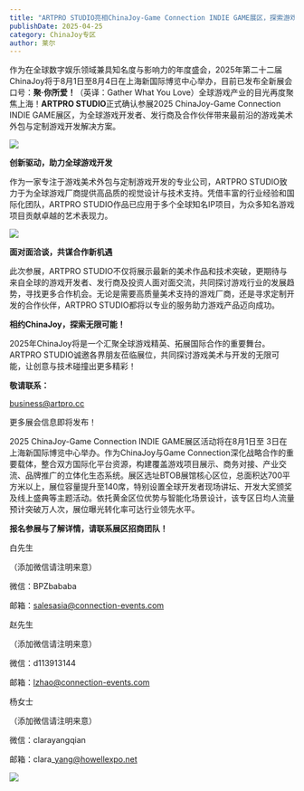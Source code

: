 ```yaml
---
title: "ARTPRO STUDIO亮相ChinaJoy-Game Connection INDIE GAME展区，探索游戏美术新未来！"
publishDate: 2025-04-25
category: ChinaJoy专区
author: 莱尔
---
```


作为在全球数字娱乐领域兼具知名度与影响力的年度盛会，2025年第二十二届ChinaJoy将于8月1日至8月4日在上海新国际博览中心举办，目前已发布全新展会口号：**聚·你所爱！**（英译：Gather What You Love）全球游戏产业的目光再度聚焦上海！**ARTPRO STUDIO**正式确认参展2025 ChinaJoy-Game Connection INDIE GAME展区，为全球游戏开发者、发行商及合作伙伴带来最前沿的游戏美术外包与定制游戏开发解决方案。

![](https://ec-net-1251389766.cos.ap-shanghai.myqcloud.com/wp-content/uploads/2025/04/20250425162936213.jpeg)

**创新驱动，助力全球游戏开发** 

作为一家专注于游戏美术外包与定制游戏开发的专业公司，ARTPRO STUDIO致力于为全球游戏厂商提供高品质的视觉设计与技术支持。凭借丰富的行业经验和国际化团队，ARTPRO STUDIO作品已应用于多个全球知名IP项目，为众多知名游戏项目贡献卓越的艺术表现力。

![](https://ec-net-1251389766.cos.ap-shanghai.myqcloud.com/wp-content/uploads/2025/04/20250425162934555.jpg)

**面对面洽谈，共谋合作新机遇** 

此次参展，ARTPRO STUDIO不仅将展示最新的美术作品和技术突破，更期待与来自全球的游戏开发者、发行商及投资人面对面交流，共同探讨游戏行业的发展趋势，寻找更多合作机会。无论是需要高质量美术支持的游戏厂商，还是寻求定制开发的合作伙伴，ARTPRO STUDIO都将以专业的服务助力游戏产品迈向成功。 

**相约ChinaJoy，探索无限可能！** 

2025年ChinaJoy将是一个汇聚全球游戏精英、拓展国际合作的重要舞台。ARTPRO STUDIO诚邀各界朋友莅临展位，共同探讨游戏美术与开发的无限可能，让创意与技术碰撞出更多精彩！ 

**敬请联系：**

business@artpro.cc

更多展会信息即将发布！

2025 ChinaJoy-Game Connection INDIE GAME展区活动将在8月1日至 3日在上海新国际博览中心举办。作为ChinaJoy与Game Connection深化战略合作的重要载体，整合双方国际化平台资源，构建覆盖游戏项目展示、商务对接、产业交流、品牌推广的立体化生态系统。展区选址BTOB展馆核心区位，总面积达700平方米以上，展位容量提升至140席，特别设置全球开发者现场讲坛、开发大奖颁奖及线上盛典等主题活动。依托黄金区位优势与智能化场景设计，该专区日均人流量预计突破万人次，展位曝光转化率可达行业领先水平。

**报名参展与了解详情，请联系展区招商团队！**

白先生

（添加微信请注明来意）

微信：BPZbababa

邮箱：salesasia@connection-events.com

赵先生

（添加微信请注明来意）

微信：d113913144

邮箱：lzhao@connection-events.com

杨女士

（添加微信请注明来意）

微信：clarayangqian

邮箱：clara\_yang@howellexpo.net

![](https://ec-net-1251389766.cos.ap-shanghai.myqcloud.com/wp-content/uploads/2025/04/20250425162938199.jpg)
